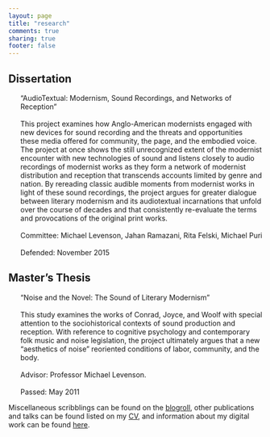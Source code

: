 ```yaml
---
layout: page
title: "research"
comments: true
sharing: true
footer: false
---
```



<h2>Dissertation</h2>
<ol>“AudioTextual: Modernism, Sound Recordings, and Networks of Reception”<br><br>
This project examines how Anglo-American modernists engaged with new devices for sound recording and the threats and opportunities these media offered for community, the page, and the embodied voice. The project at once shows the still unrecognized extent of the modernist encounter with new technologies of sound and listens closely to audio recordings of modernist works as they form a network of modernist distribution and reception that transcends accounts limited by genre and nation. By rereading classic audible moments from modernist works in light of these sound recordings, the project argues for greater dialogue between literary modernism and its audiotextual incarnations that unfold over the course of decades and that consistently re-evaluate the terms and provocations of the original print works.<br><br>
Committee: Michael Levenson, Jahan Ramazani, Rita Felski, Michael Puri<br><br>
Defended: November 2015</ol>
<section></section>
<h2>Master’s Thesis</h2> 
<ol>“Noise and the Novel: The Sound of Literary Modernism”<br><br>
This study examines the works of Conrad, Joyce, and Woolf with special attention to the sociohistorical contexts of sound production and reception. With reference to cognitive psychology and contemporary folk music and noise legislation, the project ultimately argues that a new “aesthetics of noise” reoriented conditions of labor, community, and the body. <br><br>
Advisor: Professor Michael Levenson. <br><br>
Passed: May 2011</ol>
<section></section>
Miscellaneous scribblings can be found on the <a href="{{ root_url }}/blog/archives">blogroll</a>, other publications and talks can be found listed on my <a href="{{ root_url }}/cv">CV</a>, and information about my digital work can be found <a href="{{ root_url }}/digital-projects">here</a>.